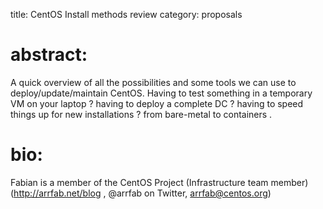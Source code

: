 title: CentOS Install methods review
category: proposals

# abstract:
A quick overview of all the possibilities and some tools we can use to deploy/update/maintain CentOS. Having to test something in a temporary VM on your laptop ? having to deploy a complete DC ? having to speed things up for new installations ? from bare-metal to containers .

# bio:
Fabian is a member of the CentOS Project (Infrastructure team member) (http://arrfab.net/blog , @arrfab on Twitter, arrfab@centos.org)
